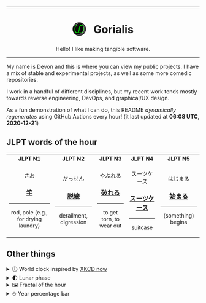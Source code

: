***

<h1 align="center">
<sub>
    <img src="readme/resources/avatar.png" height="36">
</sub>
&nbsp;
Gorialis
</h1>
<p align="center">
Hello! I like making tangible software.
</p>

***

My name is Devon and this is where you can view my public projects. I have a mix of stable and experimental projects, as well as some more comedic repositories.

I work in a handful of different disciplines, but my recent work tends mostly towards reverse engineering, DevOps, and graphical/UX design.

As a fun demonstration of what I can do, this README *dynamically regenerates* using GitHub Actions every hour! (it last updated at **06:08 UTC, 2020-12-21**)

<h2>JLPT words of the hour</h2>
<table>
    <tr>
        <th>JLPT N1</th>
        <th>JLPT N2</th>
        <th>JLPT N3</th>
        <th>JLPT N4</th>
        <th>JLPT N5</th>
    </tr>
    <tr>
        <td>
            <p align="center">さお</p>
            <h3 align="center"><b><a href="https://jisho.org/search/%E7%AB%BF">竿</a></b></h3>
            <hr>
            <p align="center">rod,<wbr> pole (e.g.,<wbr> for drying laundry)</p>
        </td>
        <td>
            <p align="center">だっせん</p>
            <h3 align="center"><b><a href="https://jisho.org/search/%E8%84%B1%E7%B7%9A">脱線</a></b></h3>
            <hr>
            <p align="center">derailment,<wbr> digression</p>
        </td>
        <td>
            <p align="center">やぶれる</p>
            <h3 align="center"><b><a href="https://jisho.org/search/%E7%A0%B4%E3%82%8C%E3%82%8B">破れる</a></b></h3>
            <hr>
            <p align="center">to get torn,<wbr> to wear out</p>
        </td>
        <td>
            <p align="center">スーツケース</p>
            <h3 align="center"><b><a href="https://jisho.org/search/%E3%82%B9%E3%83%BC%E3%83%84%E3%82%B1%E3%83%BC%E3%82%B9">スーツケース</a></b></h3>
            <hr>
            <p align="center">suitcase</p>
        </td>
        <td>
            <p align="center">はじまる</p>
            <h3 align="center"><b><a href="https://jisho.org/search/%E5%A7%8B%E3%81%BE%E3%82%8B">始まる</a></b></h3>
            <hr>
            <p align="center">(something) begins</p>
        </td>
    </tr>
</table>

<h2>Other things</h2>
<details>
<summary>🕕  World clock inspired by <a href="https://xkcd.com/now">XKCD now</a></summary>

> <img src="generated/now.png" width="512">

</details>
<details>
<summary>🌓 Lunar phase</summary>

The moon is approximately 24.32% through its phase (First Quarter).

</details>
<details>
<summary>&#x1f5bc; Fractal of the hour</summary>

> <img src="generated/fractal.png" width="512">

</details>
<details>
<summary>&#x23f2; Year percentage bar</summary>
<pre><code>2020 [███████████████████▁] 97.06%</code></pre>
</details>
